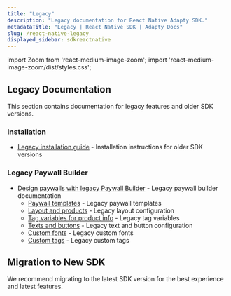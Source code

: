 ```yaml
---
title: "Legacy"
description: "Legacy documentation for React Native Adapty SDK."
metadataTitle: "Legacy | React Native SDK | Adapty Docs"
slug: /react-native-legacy
displayed_sidebar: sdkreactnative
---
```


import Zoom from 'react-medium-image-zoom';
import 'react-medium-image-zoom/dist/styles.css';

## Legacy Documentation

This section contains documentation for legacy features and older SDK versions.

### Installation

- [Legacy installation guide](react-native-legacy-install.md) - Installation instructions for older SDK versions

### Legacy Paywall Builder

- [Design paywalls with legacy Paywall Builder](adapty-paywall-builder-legacy.md) - Legacy paywall builder documentation
  - [Paywall templates](paywall-builder-templates-legacy.md) - Legacy paywall templates
  - [Layout and products](paywall-layout-and-products-legacy.md) - Legacy layout configuration
  - [Tag variables for product info](paywall-builder-tag-variables-legacy.md) - Legacy tag variables
  - [Texts and buttons](paywall-texts-and-buttons.md) - Legacy text and button configuration
  - [Custom fonts](using-custom-fonts-in-legacy-paywall-builder.md) - Legacy custom fonts
  - [Custom tags](custom-tags-in-legacy-paywall-builder.md) - Legacy custom tags

## Migration to New SDK

We recommend migrating to the latest SDK version for the best experience and latest features. 